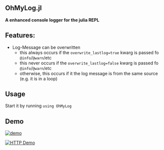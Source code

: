 OhMyLog.jl
---------
**A enhanced console logger for the julia REPL**


## Features:

 - Log-Message can be overwritten
   - this always occurs if the `overwrite_lastlog=true` kwarg is passed fo `@info`/`@warn`/etc
   - this never occurs if the `overwrite_lastlog=false` kwarg is passed fo `@info`/`@warn`/etc
   - otherwise, this occurs if it the log message is from the same source (e.g. it is in a loop)


## Usage

Start it by running `using OhMyLog`


## Demo

[![demo](https://asciinema.org/a/Cl5lps1KrhprTIvhipTPZfWNC.png)](https://asciinema.org/a/Cl5lps1KrhprTIvhipTPZfWNC?t=42)

[![HTTP Demo](https://asciinema.org/a/PDw1Ekwsf1U6mbKkP5lglQi03.png)](https://asciinema.org/a/PDw1Ekwsf1U6mbKkP5lglQi03?t=40)
